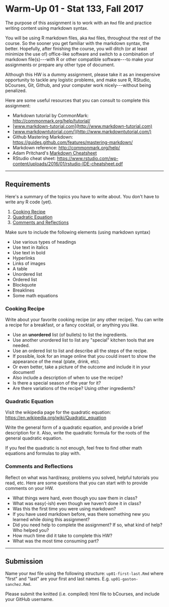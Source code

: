 Warm-Up 01 - Stat 133, Fall 2017
================

The purpose of this assignment is to work with an `Rmd` file and practice writing content using markdown syntax.

You will be using R markdown files, aka `Rmd` files, throughout the rest of the course. So the sooner you get familiar with the markdown syntax, the better. Hopefully, after finishing the course, you will ditch (or at least minimize the use of) office-like software and switch to a combination of markdown file(s)---with R or other compatible software---to make your assignments or prepare any other type of document.

Although this HW is a dummy assignment, please take it as an inexpensive opportunity to tackle any logistic problems, and make sure R, RStudio, bCourses, Git, Github, and your computer work nicely---without being penalized.

Here are some useful resources that you can consult to complete this assignment:

-   Markdown tutorial by CommonMark: <http://commonmark.org/help/tutorial/>
-   [www.markdown-tutorial.com](http://www.markdown-tutorial.com)
-   [www.markdowntutorial.com/](http://www.markdowntutorial.com/)
-   Github Mastering Markdown: <https://guides.github.com/features/mastering-markdown/>
-   Markdown reference: <http://commonmark.org/help/>
-   Adam Pritchard's [Markdown Cheatsheet](https://github.com/adam-p/markdown-here/wiki/Markdown-Cheatsheet)
-   RStudio cheat sheet: <https://www.rstudio.com/wp-content/uploads/2016/01/rstudio-IDE-cheatsheet.pdf>

------------------------------------------------------------------------

Requirements
------------

Here's a summary of the topics you have to write about. You don't have to write any R code (yet).

1.  [Cooking Recipe](#cooking-recipe)
2.  [Quadratic Equation](#quadratic-equation)
3.  [Comments and Reflections](#comments-and-reflections)

Make sure to include the following elements (using markdown syntax)

-   Use various types of headings
-   Use text in italics
-   Use text in bold
-   Hyperlinks
-   Links of images
-   A table
-   Unordered list
-   Ordered list
-   Blockquote
-   Breaklines
-   Some math equations

### Cooking Recipe

Write about your favorite cooking recipe (or any other recipe). You can write a recipe for a breakfast, or a fancy cocktail, or anything you like.

-   Use an **unordered** list (of bullets) to list the ingredients.
-   Use another unordered list to list any "special" kitchen tools that are needed.
-   Use an ordered list to list and describe all the steps of the recipe.
-   If possible, look for an image online that you could insert to show the appearance of the meal (plate, drink, etc).
-   Or even better, take a picture of the outcome and include it in your document!
-   Also include a description of when to use the recipe?
-   Is there a special season of the year for it?
-   Are there variations of the recipe? Using other ingredients?

### Quadratic Equation

Visit the wikipedia page for the quadratic equation: <https://en.wikipedia.org/wiki/Quadratic_equation>

Write the general form of a quadratic equation, and provide a brief description for it. Also, write the quadratic formula for the roots of the general quadratic equation.

If you feel the quadratic is not enough, feel free to find other math equations and formulas to play with.

### Comments and Reflections

Reflect on what was hard/easy, problems you solved, helpful tutorials you read, etc. Here are some questions that you can start with to provide comments on your HW.

-   What things were hard, even though you saw them in class?
-   What was easy(-ish) even though we haven't done it in class?
-   Was this the first time you were using markdown?
-   If you have used markdown before, was there something new you learned while doing this assignment?
-   Did you need help to complete the assignment? If so, what kind of help? Who helped you?
-   How much time did it take to complete this HW?
-   What was the most time consuming part?

------------------------------------------------------------------------

Submission
----------

Name your `Rmd` file using the following structure: `up01-first-last.Rmd` where "first" and "last" are your first and last names. E.g. `up01-gaston-sanchez.Rmd`.

Please submit the knitted (i.e. compiled) html file to bCourses, and include your GitHub username.
